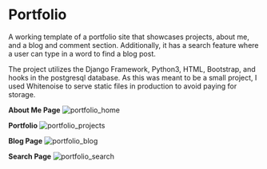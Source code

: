 # Portfolio
A working template of a portfolio site that showcases projects, about me, and a blog and comment section. Additionally, it has a search feature where a user can type in a word to find a blog post.

The project utilizes the Django Framework, Python3, HTML, Bootstrap, and hooks in the postgresql database. As this was meant to be a small project, I used Whitenoise to serve static files in production to avoid paying for storage.

<strong>About Me Page</strong>
![portfolio_home](https://user-images.githubusercontent.com/37089288/211903305-dc818755-b4c9-40a5-b1dc-921d1e1eff85.PNG)


<strong>Portfolio</strong>
![portfolio_projects](https://user-images.githubusercontent.com/37089288/211903407-67eac77b-2d63-4ff5-b228-c2bd0a096a3b.PNG)

<strong>Blog Page</strong>
![portfolio_blog](https://user-images.githubusercontent.com/37089288/211903567-5e846920-607e-452d-bc6d-77088c278b5c.PNG)


<strong>Search Page</strong>
![portfolio_search](https://user-images.githubusercontent.com/37089288/211903643-bb792225-ab76-4f7e-acc5-0910290604cf.PNG)
